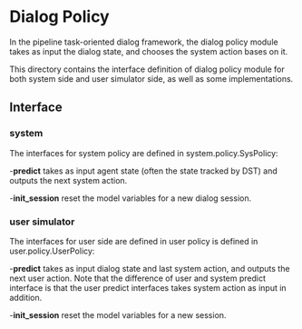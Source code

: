 # Dialog Policy

In the pipeline task-oriented dialog framework, the dialog policy module
takes as input the dialog state, and chooses the system action bases on
it.

This directory contains the interface definition of dialog policy
module for both system side and user simulator side, as well as some
implementations.

## Interface

### system

The interfaces for system policy are defined in system.policy.SysPolicy:

-**predict** takes as input agent state (often the state tracked by DST)
and outputs the next system action.

-**init_session** reset the model variables for a new dialog session.

### user simulator

The interfaces for user side are defined in user policy is defined in
user.policy.UserPolicy:

-**predict** takes as input dialog state and last system action, and
outputs the next user action. Note that the difference of user and system
predict interface is that the user predict interfaces takes system action
as input in addition.

-**init_session** reset the model variables for a new session.